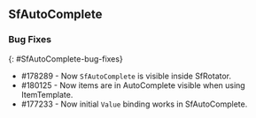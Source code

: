 ## SfAutoComplete

### Bug Fixes
{: #SfAutoComplete-bug-fixes} 

* \#178289 - Now `SfAutoComplete` is visible inside SfRotator.
* \#180125 - Now items are in AutoComplete visible when using ItemTemplate.
* \#177233 - Now initial `Value` binding works in SfAutoComplete.

